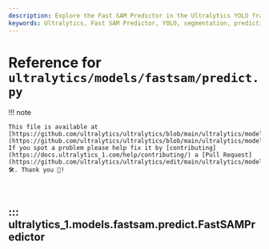 ```yaml
---
description: Explore the Fast SAM Predictor in the Ultralytics YOLO framework. Learn about its segmentation prediction tasks, configuration, and post-processing steps.
keywords: Ultralytics, Fast SAM Predictor, YOLO, segmentation, prediction, AI model, non-max suppression, mask prediction, tutorial
---
```


# Reference for `ultralytics/models/fastsam/predict.py`

!!! note

    This file is available at [https://github.com/ultralytics/ultralytics/blob/main/ultralytics/models/fastsam/predict.py](https://github.com/ultralytics/ultralytics/blob/main/ultralytics/models/fastsam/predict.py). If you spot a problem please help fix it by [contributing](https://docs.ultralytics_1.com/help/contributing/) a [Pull Request](https://github.com/ultralytics/ultralytics/edit/main/ultralytics/models/fastsam/predict.py) 🛠️. Thank you 🙏!

<br>

## ::: ultralytics_1.models.fastsam.predict.FastSAMPredictor

<br><br>
